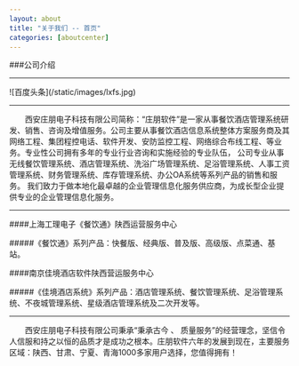 ```yaml
---
layout: about
title: "关于我们 -- 首页"
categories: [aboutcenter]
---
```

###公司介绍
<hr>
![百度头条](/static/images/lxfs.jpg)
<hr>
&emsp;&emsp;西安庄朋电子科技有限公司简称：“庄朋软件”是一家从事餐饮酒店管理系统研发、销售、咨询及增值服务。公司主要从事餐饮酒店信息系统整体方案服务商及其网络工程、集团程控电话、软件开发、安防监控工程、网络综合布线工程、等业务。专业性公司拥有多年的专业行业咨询和实施经验的专业队伍，
公司专业从事无线餐饮管理系统、酒店管理系统、洗浴广场管理系统、足浴管理系统、人事工资管理系统、财务管理系统、库存管理系统、办公OA系统等系列产品的销售和服务。
我们致力于做本地化最卓越的企业管理信息化服务供应商，为成长型企业提供专业的企业管理信息化服务。  
<hr>
####上海工理电子《餐饮通》陕西运营服务中心<p>
#####《餐饮通》系列产品：快餐版、经典版、普及版、高级版、点菜通、基站。<p>
####南京佳境酒店软件陕西营运服务中心<P>
#####《佳境酒店系统》系列产品：酒店管理系统、餐饮管理系统、足浴管理系统、不夜城管理系统、星级酒店管理系统及二次开发等。<p>
<hr>	
&emsp;&emsp;西安庄朋电子科技有限公司秉承“秉承古今 、 质量服务”的经营理念，坚信令人信服和持之以恒的品质才是成功之根本。庄朋软件六年的发展到现在，主要服务区域：陕西、甘肃、宁夏、青海1000多家用户选择，您值得拥有！
